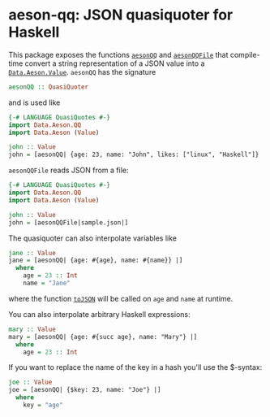 # aeson-qq: JSON quasiquoter for Haskell

This package exposes the functions
[`aesonQQ`](http://hackage.haskell.org/package/aeson-qq/docs/Data-Aeson-QQ.html#v:aesonQQ)
and [`aesonQQFile`](http://hackage.haskell.org/package/aeson-qq/docs/Data-Aeson-QQ.html#v:aesonQQFile)
that compile-time convert a string representation of a JSON value into a
[`Data.Aeson.Value`](http://hackage.haskell.org/package/aeson-0.7.0.6/docs/Data-Aeson.html#t:Value).
`aesonQQ` has the signature

```haskell ignore
aesonQQ :: QuasiQuoter
```

and is used like

```haskell
{-# LANGUAGE QuasiQuotes #-}
import Data.Aeson.QQ
import Data.Aeson (Value)

john :: Value
john = [aesonQQ| {age: 23, name: "John", likes: ["linux", "Haskell"]} |]
```

`aesonQQFile` reads JSON from a file:

```haskell
{-# LANGUAGE QuasiQuotes #-}
import Data.Aeson.QQ
import Data.Aeson (Value)

john :: Value
john = [aesonQQFile|sample.json|]
```

The quasiquoter can also interpolate variables like

```haskell
jane :: Value
jane = [aesonQQ| {age: #{age}, name: #{name}} |]
  where
    age = 23 :: Int
    name = "Jane"
```

where the function
[`toJSON`](http://hackage.haskell.org/package/aeson-0.7.0.6/docs/Data-Aeson.html#v:toJSON)
will be called on `age` and `name` at runtime.

You can also interpolate arbitrary Haskell expressions:

```haskell
mary :: Value
mary = [aesonQQ| {age: #{succ age}, name: "Mary"} |]
  where
    age = 23 :: Int
```

If you want to replace the name of the key in a hash you'll use the $-syntax:

```haskell
joe :: Value
joe = [aesonQQ| {$key: 23, name: "Joe"} |]
  where
    key = "age"
```

